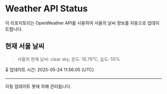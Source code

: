 
# Weather API Status

이 리포지토리는 OpenWeather API를 사용하여 서울의 날씨 정보를 자동으로 업데이트합니다.

## 현재 서울 날씨
> 서울의 현재 날씨: clear sky, 온도: 16.76°C, 습도: 55%

⏳ 업데이트 시간: 2025-05-24 11:56:05 (UTC)

---
자동 업데이트 봇에 의해 관리됩니다.
